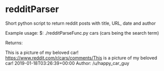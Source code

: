 # redditParser
Short python script to return reddit posts with title, URL, date and author

Example usage: $: ./redditParseFunc.py cars
(cars being the search term)

Returns: 

This is a picture of my beloved car!
https://www.reddit.com/r/cars/comments/This is a picture of my beloved car!
2019-01-18T03:26:39+00:00
Author: /u/happy_car_guy


